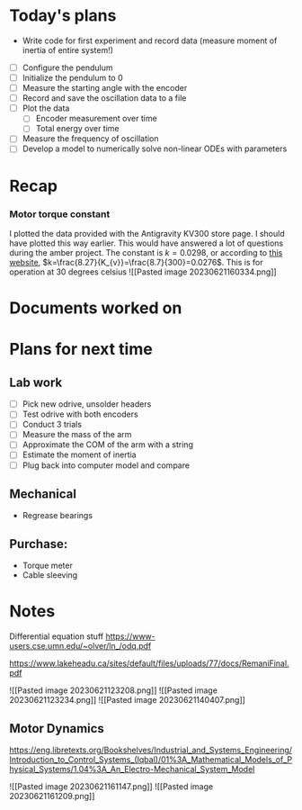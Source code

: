 # Today's plans
- Write code for first experiment and record data (measure moment of inertia of entire system!)
- [ ] Configure the pendulum
- [ ] Initialize the pendulum to 0
- [ ] Measure the starting angle with the encoder
- [ ] Record and save the oscillation data to a file
- [ ] Plot the data
	- [ ] Encoder measurement over time
	- [ ] Total energy over time
- [ ] Measure the frequency of oscillation
- [ ] Develop a model to numerically solve non-linear ODEs with parameters

# Recap
### Motor torque constant
I plotted the data provided with the Antigravity KV300 store page. I should have plotted this way earlier. This would have answered a lot of questions during the amber project. The constant is $k=0.0298$, or according to [this website](https://things-in-motion.blogspot.com/2018/12/how-to-estimate-torque-of-bldc-pmsm.html), $k=\frac{8.27}{K_{v}}=\frac{8.7}{300}=0.0276$. This is for operation at 30 degrees celsius
![[Pasted image 20230621160334.png]]



# Documents worked on
# Plans for next time
## Lab work
- [ ] Pick new odrive, unsolder headers
- [ ] Test odrive with both encoders
- [ ] Conduct 3 trials
- [ ] Measure the mass of the arm
- [ ] Approximate the COM of the arm with a string
- [ ] Estimate the moment of inertia
- [ ] Plug back into computer model and compare

## Mechanical
- Regrease bearings

## Purchase:
- Torque meter
- Cable sleeving

# Notes
Differential equation stuff
https://www-users.cse.umn.edu/~olver/ln_/odq.pdf

https://www.lakeheadu.ca/sites/default/files/uploads/77/docs/RemaniFinal.pdf

![[Pasted image 20230621123208.png]]
![[Pasted image 20230621123234.png]]
![[Pasted image 20230621140407.png]]

## Motor Dynamics
https://eng.libretexts.org/Bookshelves/Industrial_and_Systems_Engineering/Introduction_to_Control_Systems_(Iqbal)/01%3A_Mathematical_Models_of_Physical_Systems/1.04%3A_An_Electro-Mechanical_System_Model

![[Pasted image 20230621161147.png]]
![[Pasted image 20230621161209.png]]
